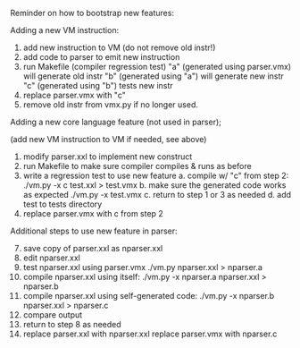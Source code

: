 Reminder on how to bootstrap new features:

Adding a new VM instruction:

1. add new instruction to VM (do not remove old instr!)
2. add code to parser to emit new instruction
3. run Makefile (compiler regression test)
	"a" (generated using parser.vmx) will generate old instr
	"b" (generated using "a") will generate new instr
	"c" (generated using "b") tests new instr
4. replace parser.vmx with "c"
5. remove old instr from vmx.py if no longer used.

Adding a new core language feature (not used in parser);

(add new VM instruction to VM if needed, see above)
1. modify parser.xxl to implement new construct
2. run Makefile to make sure compiler compiles & runs as before
3. write a regression test to use new feature
   a. compile w/ "c" from step 2:
	./vm.py -x c test.xxl > test.vmx
   b. make sure the generated code works as expected
	./vm.py -x test.vmx
   c. return to step 1 or 3 as needed
   d. add test to tests directory
6. replace parser.vmx with c from step 2

Additional steps to use new feature in parser:

7. save copy of parser.xxl as nparser.xxl
8. edit nparser.xxl
9. test nparser.xxl using parser.vmx
	./vm.py nparser.xxl > nparser.a
10. compile nparser.xxl using itself:
	./vm.py -x nparser.a nparser.xxl > nparser.b
11. compile nparser.xxl using self-generated code:
	./vm.py -x nparser.b nparser.xxl > nparser.c
12. compare output
13. return to step 8 as needed
14. replace parser.xxl with nparser.xxl
    replace parser.vmx with nparser.c
